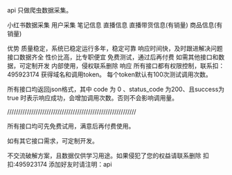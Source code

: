 api
只做爬虫数据采集。

小红书数据采集 用户采集 笔记信息 直播信息 直播带货信息(有销量) 商品信息(有销量)

优势
质量稳定，系统已稳定运行多年，稳定可靠
响应时间快，及时跟进解决问题
接口数据齐全
性价比高，比专职便宜
免费测试，通过后再付费
如需其他接口和数据，可定制开发
内部使用，侵权联系删除
响应
所有接口都有权限控制，联系扣：495923174 获得域名和调用token。 每个token默认有100次测试调用次数。

所有接口均返回json格式，其中 code 为 0 、status_code 为200、且success为true  时表示响应成功，会增加调用次数。否则不会影响调用量。

///////////////////////////////////////////////////////////

所有接口均可先免费试用，满意后再付费使用。

如有其它接口需求，可定制开发。

不交流破解方案，且数据仅供学习用途。如果侵犯了您的权益请联系删除 扣扣:495923174 添加好友时请注明：api
